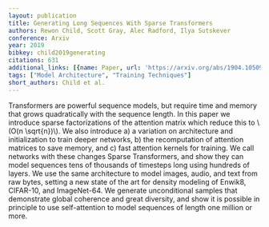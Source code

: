 ```yaml
---
layout: publication
title: Generating Long Sequences With Sparse Transformers
authors: Rewon Child, Scott Gray, Alec Radford, Ilya Sutskever
conference: Arxiv
year: 2019
bibkey: child2019generating
citations: 631
additional_links: [{name: Paper, url: 'https://arxiv.org/abs/1904.10509'}]
tags: ["Model Architecture", "Training Techniques"]
short_authors: Child et al.
---
```

Transformers are powerful sequence models, but require time and memory that
grows quadratically with the sequence length. In this paper we introduce sparse
factorizations of the attention matrix which reduce this to \\(O(n \sqrt\{n\})\\). We
also introduce a) a variation on architecture and initialization to train
deeper networks, b) the recomputation of attention matrices to save memory, and
c) fast attention kernels for training. We call networks with these changes
Sparse Transformers, and show they can model sequences tens of thousands of
timesteps long using hundreds of layers. We use the same architecture to model
images, audio, and text from raw bytes, setting a new state of the art for
density modeling of Enwik8, CIFAR-10, and ImageNet-64. We generate
unconditional samples that demonstrate global coherence and great diversity,
and show it is possible in principle to use self-attention to model sequences
of length one million or more.